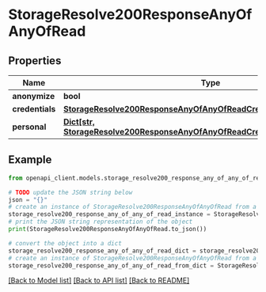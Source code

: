 # StorageResolve200ResponseAnyOfAnyOfRead


## Properties

Name | Type | Description | Notes
------------ | ------------- | ------------- | -------------
**anonymize** | **bool** |  | [optional] 
**credentials** | [**StorageResolve200ResponseAnyOfAnyOfReadCredentials**](StorageResolve200ResponseAnyOfAnyOfReadCredentials.md) |  | [optional] 
**personal** | [**Dict[str, StorageResolve200ResponseAnyOfAnyOfReadCredentialsCategoriesValue]**](StorageResolve200ResponseAnyOfAnyOfReadCredentialsCategoriesValue.md) |  | [optional] 

## Example

```python
from openapi_client.models.storage_resolve200_response_any_of_any_of_read import StorageResolve200ResponseAnyOfAnyOfRead

# TODO update the JSON string below
json = "{}"
# create an instance of StorageResolve200ResponseAnyOfAnyOfRead from a JSON string
storage_resolve200_response_any_of_any_of_read_instance = StorageResolve200ResponseAnyOfAnyOfRead.from_json(json)
# print the JSON string representation of the object
print(StorageResolve200ResponseAnyOfAnyOfRead.to_json())

# convert the object into a dict
storage_resolve200_response_any_of_any_of_read_dict = storage_resolve200_response_any_of_any_of_read_instance.to_dict()
# create an instance of StorageResolve200ResponseAnyOfAnyOfRead from a dict
storage_resolve200_response_any_of_any_of_read_from_dict = StorageResolve200ResponseAnyOfAnyOfRead.from_dict(storage_resolve200_response_any_of_any_of_read_dict)
```
[[Back to Model list]](../README.md#documentation-for-models) [[Back to API list]](../README.md#documentation-for-api-endpoints) [[Back to README]](../README.md)



